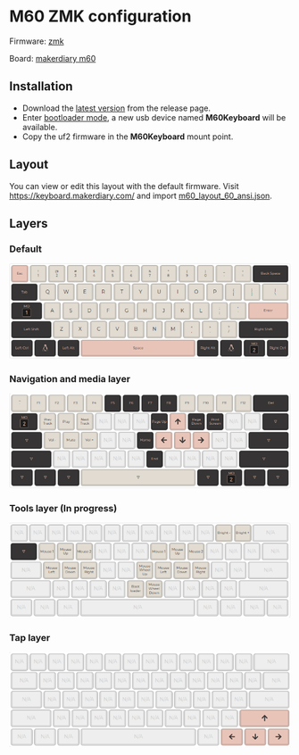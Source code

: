 # M60 ZMK configuration

Firmware: [zmk](https://github.com/zmkfirmware/zmk/)

Board: [makerdiary m60](https://github.com/makerdiary/m60)

## Installation

 - Download the [latest version](https://github.com/BarbUk/zmk-config/releases/latest) from the release page.
 - Enter [bootloader mode](https://wiki.makerdiary.com/m60/upgrade_firmware/#how-to-enter-the-bootloader), a new usb device named **M60Keyboard** will be available.
 - Copy the uf2 firmware in the **M60Keyboard** mount point.

## Layout

You can view or edit this layout with the default firmware.
Visit https://keyboard.makerdiary.com/ and import [m60_layout_60_ansi.json](m60_layout_60_ansi.json).

## Layers

### Default

![default](img/layer_default.png)

### Navigation and media layer

![navigation](img/layer_navigation.png)

### Tools layer (In progress)

![tools](img/layer_tools.png)

### Tap layer

![tap](img/layer_tap.png)

